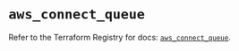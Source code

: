 # `aws_connect_queue`

Refer to the Terraform Registry for docs: [`aws_connect_queue`](https://registry.terraform.io/providers/hashicorp/aws/5.40.0/docs/resources/connect_queue).

